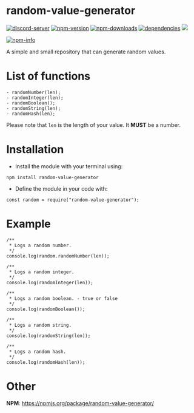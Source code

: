 # random-value-generator

<p>
  <a href="https://discord.gg/3yXx8CN"><img src="https://discordapp.com/api/guilds/519513445721178133/embed.png" alt="discord-server" /></a>
  <a href="https://www.npmjs.com/package/random-value-generator"><img src="https://img.shields.io/npm/v/random-value-generator.svg" alt="npm-version" /></a>
  <a href="https://www.npmjs.com/package/random-value-generator"><img src="https://img.shields.io/npm/dt/random-value-generator.svg" alt="npm-downloads" /></a>
  <a href="https://david-dm.org/random-value-generator"><img src="https://img.shields.io/david/endb/random-value-generator.svg"
      alt="dependencies" /></a>
  <a href="https://github.com/vanishedvan/random-value-generator"><img src="https://img.shields.io/github/stars/vanishedvan/random-value-generator.svg?style=social&label=Star"></a>
</p>
<p>
  <a href="https://nodei.co/npm/endb/"><img src="https://nodei.co/npm/endb.png?downloads=true&stars=true" alt="npm-info" /></a>
</p>

A simple and small repository that can generate random values.

# List of functions

```
- randomNumber(len);
- randomInteger(len);
- randomBoolean();
- randomString(len);
- randomHash(len);
```

Please note that `len` is the length of your value. It **MUST** be a number.

# Installation

- Install the module with your terminal using:
```
npm install random-value-generator
```

- Define the module in your code with:
```
const random = require("random-value-generator");
```

# Example

```
/**
 * Logs a random number.
 */
console.log(random.randomNumber(len));

/**
 * Logs a random integer.
 */
console.log(randomInteger(len));

/**
 * Logs a random boolean. - true or false
 */
console.log(randomBoolean());

/**
 * Logs a random string.
 */
console.log(randomString(len));

/**
 * Logs a random hash.
 */
console.log(randomHash(len));
```

# Other

**NPM**: https://npmjs.org/package/random-value-generator/
